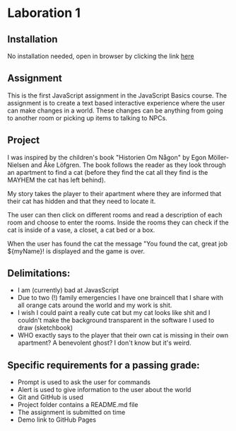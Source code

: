 # Laboration 1

## Installation
No installation needed, open in browser by clicking the link [here](https://caisak.github.io/Laboration-1/)

## Assignment
This is the first JavaScript assignment in the JavaScript Basics course. The assignment is to create a text based interactive experience where the user can make changes in a world. These changes can be anything from going to another room or picking up items to talking
 to NPCs.
## Project
I was inspired by the children's book "Historien Om Någon" by Egon Möller-Nielsen and Åke Löfgren. The book follows the reader as they look through an apartment to find a cat (before they find the cat all they find is the MAYHEM the cat has left behind).

My story takes the player to their apartment where they are informed that their cat has hidden and that they need to locate it. 

The user can then click on different rooms and read a description of each room and choose to enter the rooms. Inside the rooms they can check if the cat is inside of a vase, a closet, a cat bed or a box.

When the user has found the cat the message "You found the cat, great job ${myName}! is displayed and the game is over.

## Delimitations:
* I am (currently) bad at JavasScript
* Due to two (!) family emergencies I have one braincell that I share with all orange cats around the world and my work is shit.
* I wish I could paint a really cute cat but my cat looks like shit and I couldn't make the background transparent in the software I used to draw (sketchbook)
* WHO exactly says to the player that their own cat is missing in their own apartment? A benevolent ghost? I don't know but it's weird.

## Specific requirements for a passing grade:
* Prompt is used to ask the user for commands
* Alert is used to give information to the user about the world
* Git and GitHub is used
* Project folder contains a README.md file
* The assignment is submitted on time
* Demo link to GitHub Pages